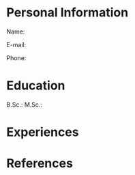 # Personal Information
Name:

E-mail:

Phone:

# Education
B.Sc.:
M.Sc.:

# Experiences

# References


